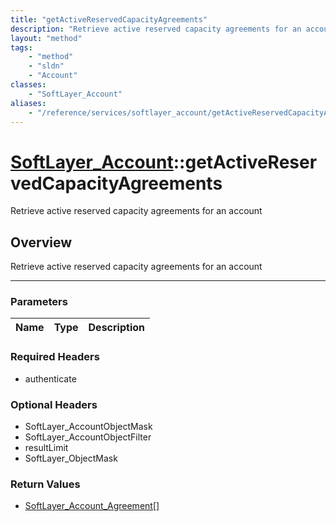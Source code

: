 ```yaml
---
title: "getActiveReservedCapacityAgreements"
description: "Retrieve active reserved capacity agreements for an account"
layout: "method"
tags:
    - "method"
    - "sldn"
    - "Account"
classes:
    - "SoftLayer_Account"
aliases:
    - "/reference/services/softlayer_account/getActiveReservedCapacityAgreements"
---
```

# [SoftLayer_Account](/reference/services/SoftLayer_Account)::getActiveReservedCapacityAgreements


Retrieve active reserved capacity agreements for an account


## Overview 
Retrieve active reserved capacity agreements for an account

-----

### Parameters 
|Name | Type | Description |
| --- | --- | --- |


### Required Headers
* authenticate


### Optional Headers
* SoftLayer_AccountObjectMask
* SoftLayer_AccountObjectFilter
* resultLimit
* SoftLayer_ObjectMask

### Return Values
* <a href='/reference/datatypes/SoftLayer_Account_Agreement'>SoftLayer_Account_Agreement[] </a>




